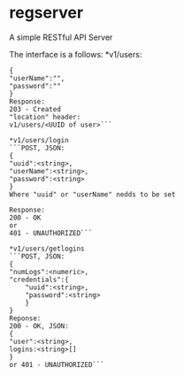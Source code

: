 # regserver
A simple RESTful API Server

The interface is a follows:
*v1/users:
```POST, JSON:
{
"userName":"",
"password":""
}
Response:
203 - Created
"location" header:
v1/users/<UUID of user>```

*v1/users/login
```POST, JSON:
{
"uuid":<string>,
"userName":<string>,
"password":<string>
}
Where "uuid" or "userName" nedds to be set

Response:
200 - OK
or
401 - UNAUTHORIZED```

*v1/users/getlogins
```POST, JSON:
{
"numLogs":<numeric>,
"credentials":{
	"uuid":<string>,
	"password":<string>
	}
}
Reponse:
200 - OK, JSON:
{
"user":<string>,
logins:<string>[]
}
or 401 - UNAUTHORIZED```



